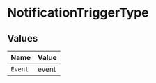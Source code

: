 # NotificationTriggerType


## Values

| Name    | Value   |
| ------- | ------- |
| `Event` | event   |